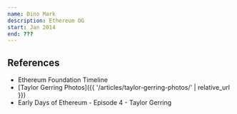 ```yaml
---
name: Dino Mark
description: Ethereum OG
start: Jan 2014
end: ???
---
```


## References



- Ethereum Foundation Timeline
- [Taylor Gerring Photos]({{ '/articles/taylor-gerring-photos/' | relative_url }})
- Early Days of Ethereum - Episode 4 - Taylor Gerring